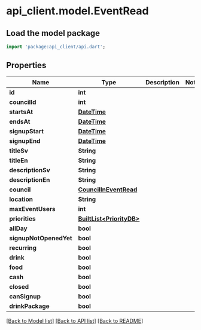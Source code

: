 # api_client.model.EventRead

## Load the model package
```dart
import 'package:api_client/api.dart';
```

## Properties
Name | Type | Description | Notes
------------ | ------------- | ------------- | -------------
**id** | **int** |  | 
**councilId** | **int** |  | 
**startsAt** | [**DateTime**](DateTime.md) |  | 
**endsAt** | [**DateTime**](DateTime.md) |  | 
**signupStart** | [**DateTime**](DateTime.md) |  | 
**signupEnd** | [**DateTime**](DateTime.md) |  | 
**titleSv** | **String** |  | 
**titleEn** | **String** |  | 
**descriptionSv** | **String** |  | 
**descriptionEn** | **String** |  | 
**council** | [**CouncilInEventRead**](CouncilInEventRead.md) |  | 
**location** | **String** |  | 
**maxEventUsers** | **int** |  | 
**priorities** | [**BuiltList&lt;PriorityDB&gt;**](PriorityDB.md) |  | 
**allDay** | **bool** |  | 
**signupNotOpenedYet** | **bool** |  | 
**recurring** | **bool** |  | 
**drink** | **bool** |  | 
**food** | **bool** |  | 
**cash** | **bool** |  | 
**closed** | **bool** |  | 
**canSignup** | **bool** |  | 
**drinkPackage** | **bool** |  | 

[[Back to Model list]](../README.md#documentation-for-models) [[Back to API list]](../README.md#documentation-for-api-endpoints) [[Back to README]](../README.md)



